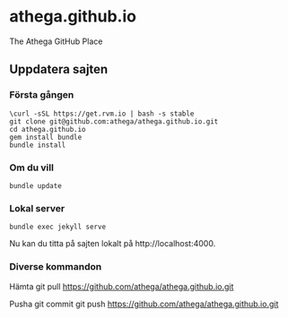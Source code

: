 # athega.github.io
The Athega GitHub Place

## Uppdatera sajten

### Första gången
```
\curl -sSL https://get.rvm.io | bash -s stable
git clone git@github.com:athega/athega.github.io.git
cd athega.github.io
gem install bundle
bundle install

```

### Om du vill
```
bundle update
```

### Lokal server
```
bundle exec jekyll serve
```
Nu kan du titta på sajten lokalt på http://localhost:4000.


### Diverse kommandon

Hämta
git pull https://github.com/athega/athega.github.io.git

Pusha
git commit <filnamn>
git push https://github.com/athega/athega.github.io.git
